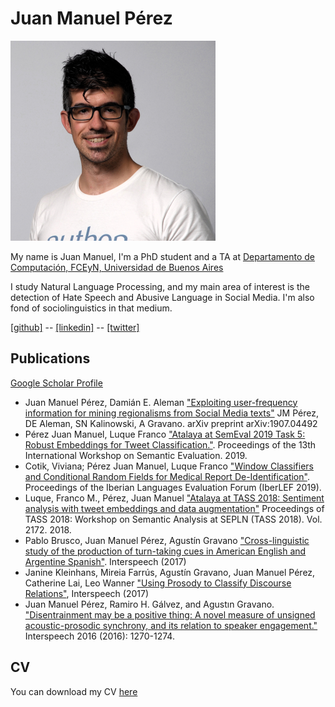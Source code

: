 # Juan Manuel Pérez
![My photo](files/jmperez.png)

My name is Juan Manuel, I'm a PhD student and a TA at [Departamento de Computación, FCEyN, Universidad de Buenos Aires](https://www.dc.uba.ar/)

I study Natural Language Processing, and my main area of interest is the detection of Hate Speech and Abusive Language in Social Media. I'm also fond of sociolinguistics in that medium.   

[[github]](https://github.com/finiteautomata/) -- [[linkedin]](https://www.linkedin.com/in/perezjuanma/) -- [[twitter]](http://twitter.com/perezjotaeme)

## Publications

[Google Scholar Profile](https://scholar.google.com/citations?hl=en&user=fpARgH0AAAAJ&view_op=list_works&sortby=pubdate)

- Juan Manuel Pérez, Damián E. Aleman ["Exploiting user-frequency information for mining regionalisms from Social Media texts"](https://arxiv.org/pdf/1907.04492.pdf) JM Pérez, DE Aleman, SN Kalinowski, A Gravano. arXiv preprint arXiv:1907.04492
- Pérez Juan Manuel, Luque Franco ["Atalaya at SemEval 2019 Task 5: Robust Embeddings for Tweet Classification."](https://www.aclweb.org/anthology/S19-2008.pdf). Proceedings of the 13th International Workshop on Semantic Evaluation. 2019.
- Cotik, Viviana; Pérez Juan Manuel, Luque Franco ["Window Classifiers and Conditional Random Fields for Medical Report De-Identification"](https://pdfs.semanticscholar.org/479a/6eabad633b8491bbbf6dc9f3f3915325b907.pdf). Proceedings of the Iberian Languages Evaluation Forum (IberLEF 2019).
- Luque, Franco M., Pérez, Juan Manuel ["Atalaya at TASS 2018: Sentiment analysis with tweet embeddings and data augmentation"](https://pdfs.semanticscholar.org/0640/1bbc000ce87d4472f889ff0fddf94c6d3a32.pdf) Proceedings of TASS 2018: Workshop on Semantic Analysis at SEPLN (TASS 2018). Vol. 2172. 2018.
- Pablo Brusco, Juan Manuel Pérez, Agustín Gravano ["Cross-linguistic study of the production of turn-taking cues in American English and Argentine Spanish"](https://pdfs.semanticscholar.org/5094/ad4eb0d45ecd555f3d5e1d6630366c7f7512.pdf). Interspeech (2017)
- Janine Kleinhans, Mireia Farrús, Agustín Gravano, Juan Manuel Pérez, Catherine Lai, Leo Wanner ["Using Prosody to Classify Discourse Relations"](https://repositori.upf.edu/bitstream/handle/10230/32717/wanner_interspeech27_usin.pdf?sequence=1&isAllowed=y), Interspeech (2017)
- Juan Manuel Pérez, Ramiro H. Gálvez, and Agustın Gravano. ["Disentrainment may be a positive thing: A novel measure of unsigned acoustic-prosodic synchrony, and its relation to speaker engagement."](https://www.researchgate.net/profile/Ramiro_Galvez/publication/307889617_Disentrainment_may_be_a_Positive_Thing_A_Novel_Measure_of_Unsigned_Acoustic-Prosodic_Synchrony_and_its_Relation_to_Speaker_Engagement/links/586d40d608ae329d62138888/Disentrainment-may-be-a-Positive-Thing-A-Novel-Measure-of-Unsigned-Acoustic-Prosodic-Synchrony-and-its-Relation-to-Speaker-Engagement.pdf) Interspeech 2016 (2016): 1270-1274.



## CV

You can download my CV [here](files/cv-juanmanuelperez.pdf)
